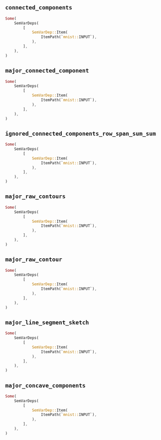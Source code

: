 ## `connected_components`

```rust
Some(
    SemVarDeps(
        [
            SemVarDep::Item(
                ItemPath(`mnist::INPUT`),
            ),
        ],
    ),
)
```

## `major_connected_component`

```rust
Some(
    SemVarDeps(
        [
            SemVarDep::Item(
                ItemPath(`mnist::INPUT`),
            ),
        ],
    ),
)
```

## `ignored_connected_components_row_span_sum_sum`

```rust
Some(
    SemVarDeps(
        [
            SemVarDep::Item(
                ItemPath(`mnist::INPUT`),
            ),
        ],
    ),
)
```

## `major_raw_contours`

```rust
Some(
    SemVarDeps(
        [
            SemVarDep::Item(
                ItemPath(`mnist::INPUT`),
            ),
        ],
    ),
)
```

## `major_raw_contour`

```rust
Some(
    SemVarDeps(
        [
            SemVarDep::Item(
                ItemPath(`mnist::INPUT`),
            ),
        ],
    ),
)
```

## `major_line_segment_sketch`

```rust
Some(
    SemVarDeps(
        [
            SemVarDep::Item(
                ItemPath(`mnist::INPUT`),
            ),
        ],
    ),
)
```

## `major_concave_components`

```rust
Some(
    SemVarDeps(
        [
            SemVarDep::Item(
                ItemPath(`mnist::INPUT`),
            ),
        ],
    ),
)
```
